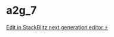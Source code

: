 # a2g_7

[Edit in StackBlitz next generation editor ⚡️](https://stackblitz.com/~/github.com/RemiKoder/a2g_7)